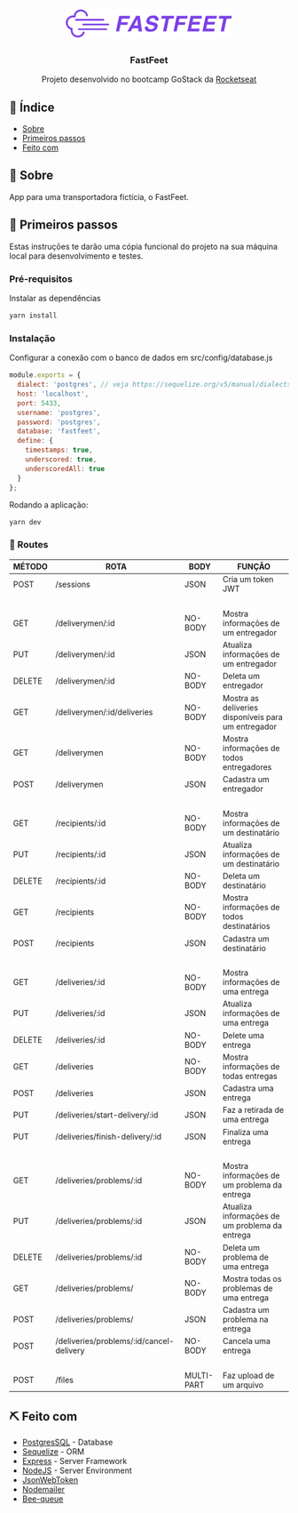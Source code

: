<h1 align="center">
  <img alt="Fastfeet" title="Fastfeet" src=".github/logo.png" width="300px" />
</h1>

<h3 align="center">FastFeet</h3>

<p align="center"> Projeto desenvolvido no bootcamp GoStack da <a href="https://github.com/RocketSeat">Rocketseat</a>
    <br> 
</p>

## 📝 Índice

- [Sobre](#about)
- [Primeiros passos](#getting_started)
- [Feito com](#built_using)

## 🧐 Sobre <a name = "about"></a>

App para uma transportadora fictícia, o FastFeet.

## 🏁 Primeiros passos <a name = "getting_started"></a>

Estas instruçōes te darão uma cópia funcional do projeto na sua máquina local para desenvolvimento e testes.
### Pré-requisitos

Instalar as dependências

```sh
yarn install
```

### Instalação

Configurar a conexão com o banco de dados em src/config/database.js

```js
module.exports = {
  dialect: 'postgres', // veja https://sequelize.org/v5/manual/dialects.html para mais informações sobre dialects
  host: 'localhost',
  port: 5433,
  username: 'postgres',
  password: 'postgres',
  database: 'fastfeet',
  define: {
    timestamps: true,
    underscored: true,
    underscoredAll: true
  }
};
```

Rodando a aplicação:

```js
yarn dev
```

### :truck: Routes

| MÉTODO        | ROTA                                     | BODY       | FUNÇÃO                                             |
| ------------- | ---------------------------------------- | ---------- | -------------------------------------------------- |
| POST          | /sessions                                | JSON       | Cria um token JWT                                  |
| <br />        |                                          |            |                                                    |
| GET           | /deliverymen/:id                         | NO-BODY    | Mostra informações de um entregador                |
| PUT           | /deliverymen/:id                         | JSON       | Atualiza informações de um entregador              |
| DELETE        | /deliverymen/:id                         | NO-BODY    | Deleta um entregador                               |
| GET           | /deliverymen/:id/deliveries              | NO-BODY    | Mostra as deliveries disponíveis para um entregador|
| GET           | /deliverymen                             | NO-BODY    | Mostra informações de todos entregadores           |
| POST          | /deliverymen                             | JSON       | Cadastra um entregador                             |
| <br />        |                                          |            |                                                    |
| GET           | /recipients/:id                          | NO-BODY    | Mostra informações de um destinatário              |
| PUT           | /recipients/:id                          | JSON       | Atualiza informações de um destinatário            |
| DELETE        | /recipients/:id                          | NO-BODY    | Deleta um destinatário                             |
| GET           | /recipients                              | NO-BODY    | Mostra informações de todos destinatários          |
| POST          | /recipients                              | JSON       | Cadastra um destinatário                           |
| <br />        |                                          |            |                                                    |
| GET           | /deliveries/:id                          | NO-BODY    | Mostra informações de uma entrega                  |
| PUT           | /deliveries/:id                          | JSON       | Atualiza informações de uma entrega                |
| DELETE        | /deliveries/:id                          | NO-BODY    | Delete uma entrega                                 |
| GET           | /deliveries                              | NO-BODY    | Mostra informações de todas entregas               |
| POST          | /deliveries                              | JSON       | Cadastra uma entrega                               |
| PUT           | /deliveries/start-delivery/:id           | JSON       | Faz a retirada de uma entrega                      |
| PUT           | /deliveries/finish-delivery/:id          | JSON       | Finaliza uma entrega                               |
| <br />        |                                          |            |                                                    |
| GET           | /deliveries/problems/:id                 | NO-BODY    | Mostra informações de um problema da entrega       |
| PUT           | /deliveries/problems/:id                 | JSON       | Atualiza informações de um problema da entrega     |
| DELETE        | /deliveries/problems/:id                 | NO-BODY    | Deleta um problema de uma entrega                  |
| GET           | /deliveries/problems/                    | NO-BODY    | Mostra todas os problemas de uma entrega           |
| POST          | /deliveries/problems/                    | JSON       | Cadastra um problema na entrega                    |
| POST          | /deliveries/problems/:id/cancel-delivery | NO-BODY    | Cancela uma entrega                                |
| <br />        |                                          |            |                                                    |
| POST          | /files                                   | MULTI-PART | Faz upload de um arquivo                           |

## ⛏️ Feito com <a name = "built_using"></a>

- [PostgresSQL](https://www.postgresql.org/) - Database
- [Sequelize](https://sequelize.org/) - ORM
- [Express](https://expressjs.com/) - Server Framework
- [NodeJS](https://nodejs.org/en/) - Server Environment
- [JsonWebToken](https://www.npmjs.com/package/jsonwebtoken)
- [Nodemailer](https://nodemailer.com/about/)
- [Bee-queue](https://github.com/bee-queue/bee-queue)

